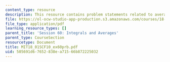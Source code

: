 ```yaml
---
content_type: resource
description: This resource contains problem statements related to average work balance.
file: https://ol-ocw-studio-app-production.s3.amazonaws.com/courses/18-01sc-single-variable-calculus-fall-2010/505691d67652838ea71566b872225032_MIT18_01SCF10_ex60prb.pdf
file_type: application/pdf
learning_resource_types: []
parent_title: 'Session 60: Integrals and Averages'
parent_type: CourseSection
resourcetype: Document
title: MIT18_01SCF10_ex60prb.pdf
uid: 505691d6-7652-838e-a715-66b872225032
---
```

